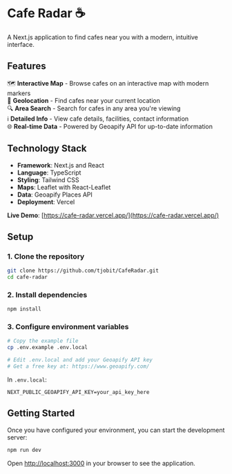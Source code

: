 # Cafe Radar ☕

A Next.js application to find cafes near you with a modern, intuitive interface.

## Features

🗺️ **Interactive Map** - Browse cafes on an interactive map with modern markers  
📍 **Geolocation** - Find cafes near your current location  
🔍 **Area Search** - Search for cafes in any area you're viewing  
ℹ️ **Detailed Info** - View cafe details, facilities, contact information  
🌐 **Real-time Data** - Powered by Geoapify API for up-to-date information

## Technology Stack

- **Framework**: Next.js and React
- **Language**: TypeScript
- **Styling**: Tailwind CSS
- **Maps**: Leaflet with React-Leaflet
- **Data**: Geoapify Places API
- **Deployment**: Vercel

**Live Demo**: [https://cafe-radar.vercel.app/](https://cafe-radar.vercel.app/)

## Setup

### 1. Clone the repository

```bash
git clone https://github.com/tjobit/CafeRadar.git
cd cafe-radar
```

### 2. Install dependencies

```bash
npm install
```

### 3. Configure environment variables

```bash
# Copy the example file
cp .env.example .env.local

# Edit .env.local and add your Geoapify API key
# Get a free key at: https://www.geoapify.com/
```

In `.env.local`:

```
NEXT_PUBLIC_GEOAPIFY_API_KEY=your_api_key_here
```

## Getting Started

Once you have configured your environment, you can start the development server:

```bash
npm run dev
```

Open [http://localhost:3000](http://localhost:3000) in your browser to see the application.
